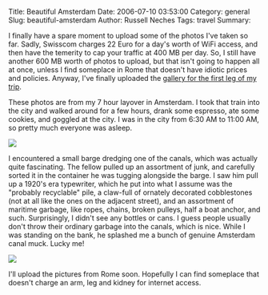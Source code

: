 Title: Beautiful Amsterdam
Date: 2006-07-10 03:53:00
Category: general
Slug: beautiful-amsterdam
Author: Russell Neches
Tags: travel
Summary: 


I finally have a spare moment to upload some of the photos I've taken so
far. Sadly, Swisscom charges 22 Euro for a day's worth of WiFi access,
and then have the temerity to cap your traffic at 400 MB per day. So, I
still have another 600 MB worth of photos to upload, but that isn't
going to happen all at once, unless I find someplace in Rome that
doesn't have idiotic prices and policies. Anyway, I've finally uploaded
the [gallery for the first leg of my
trip](http://gallery.vort.org/gallery/folderfront/40).

These photos are from my 7 hour layover in Amsterdam. I took that train
into the city and walked around for a few hours, drank some espresso,
ate some cookies, and goggled at the city. I was in the city from 6:30
AM to 11:00 AM, so pretty much everyone was asleep.

![](http://vort.org/media/images/amsterdam_canal.jpg)

I encountered a small barge dredging one of the canals, which was
actually quite fascinating. The fellow pulled up an assortment of junk,
and carefully sorted it in the container he was tugging alongside the
barge. I saw him pull up a 1920's era typewriter, which he put into what
I assume was the "probably recyclable" pile, a claw-full of ornately
decorated cobblestones (not at all like the ones on the adjacent
street), and an assortment of maritime garbage, like ropes, chains,
broken pulleys, half a boat anchor, and such. Surprisingly, I didn't see
any bottles or cans. I guess people usually don't throw their ordinary
garbage into the canals, which is nice. While I was standing on the
bank, he splashed me a bunch of genuine Amsterdam canal muck. Lucky me!

![](http://vort.org/media/images/amsterdam_muck.jpg)

I'll upload the pictures from Rome soon. Hopefully I can find someplace
that doesn't charge an arm, leg and kidney for internet access.
